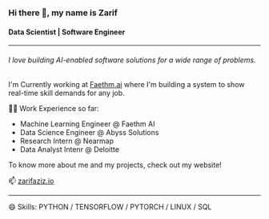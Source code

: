### Hi there 👋, my name is Zarif

#### Data Scientist | Software Engineer
______

###### I love building AI-enabled software solutions for a wide range of problems.

I'm Currently working at [Faethm.ai](https://www.faethm.ai/) where I'm building a system to show real-time skill demands for any job.

👨‍💻 Work Experience so far:
- Machine Learning Engineer @ Faethm AI
- Data Science Engineer @ Abyss Solutions
- Research Intern @ Nearmap
- Data Analyst Intenr @ Deloitte

To know more about me and my projects, check out my website!

📫 [zarifaziz.io](zarifaziz.io)

______
😄 Skills: PYTHON / TENSORFLOW / PYTORCH / LINUX / SQL





